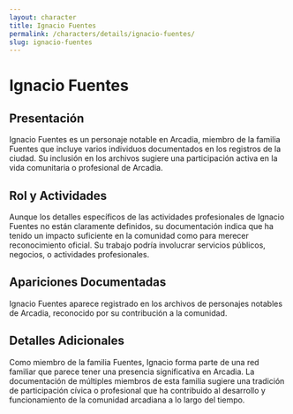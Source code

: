```yaml
---
layout: character
title: Ignacio Fuentes
permalink: /characters/details/ignacio-fuentes/
slug: ignacio-fuentes
---
```


# Ignacio Fuentes

## Presentación
Ignacio Fuentes es un personaje notable en Arcadia, miembro de la familia Fuentes que incluye varios individuos documentados en los registros de la ciudad. Su inclusión en los archivos sugiere una participación activa en la vida comunitaria o profesional de Arcadia.

## Rol y Actividades
Aunque los detalles específicos de las actividades profesionales de Ignacio Fuentes no están claramente definidos, su documentación indica que ha tenido un impacto suficiente en la comunidad como para merecer reconocimiento oficial. Su trabajo podría involucrar servicios públicos, negocios, o actividades profesionales.

## Apariciones Documentadas
Ignacio Fuentes aparece registrado en los archivos de personajes notables de Arcadia, reconocido por su contribución a la comunidad.

## Detalles Adicionales
Como miembro de la familia Fuentes, Ignacio forma parte de una red familiar que parece tener una presencia significativa en Arcadia. La documentación de múltiples miembros de esta familia sugiere una tradición de participación cívica o profesional que ha contribuido al desarrollo y funcionamiento de la comunidad arcadiana a lo largo del tiempo.